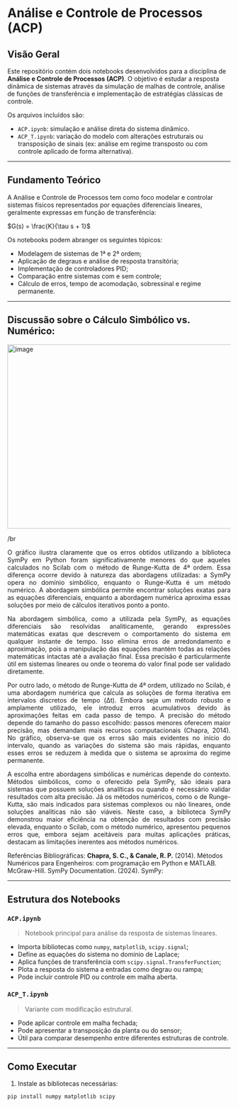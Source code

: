 # Análise e Controle de Processos (ACP)

##  Visão Geral

Este repositório contém dois notebooks desenvolvidos para a disciplina de **Análise e Controle de Processos (ACP)**. O objetivo é estudar a resposta dinâmica de sistemas através da simulação de malhas de controle, análise de funções de transferência e implementação de estratégias clássicas de controle.

Os arquivos incluídos são:

- `ACP.ipynb`: simulação e análise direta do sistema dinâmico.
- `ACP_T.ipynb`: variação do modelo com alterações estruturais ou transposição de sinais (ex: análise em regime transposto ou com controle aplicado de forma alternativa).

---

##  Fundamento Teórico

A Análise e Controle de Processos tem como foco modelar e controlar sistemas físicos representados por equações diferenciais lineares, geralmente expressas em função de transferência:

$G(s) = \frac{K}{\tau s + 1}$

Os notebooks podem abranger os seguintes tópicos:

- Modelagem de sistemas de 1ª e 2ª ordem;
- Aplicação de degraus e análise de resposta transitória;
- Implementação de controladores PID;
- Comparação entre sistemas com e sem controle;
- Cálculo de erros, tempo de acomodação, sobressinal e regime permanente.

---

## Discussão sobre o Cálculo Simbólico vs. Numérico:

<img width="1300" height="416" alt="image" src="https://github.com/user-attachments/assets/51ae2c85-b7ab-4a99-83f2-7a030707cff8" />

/br
<p align="justify">
O gráfico ilustra claramente que os erros obtidos utilizando a biblioteca SymPy em Python foram significativamente menores do que aqueles calculados no Scilab com o método de Runge-Kutta de 4ª ordem. Essa diferença ocorre devido à natureza das abordagens utilizadas: a SymPy opera no domínio simbólico, enquanto o Runge-Kutta é um método numérico. A abordagem simbólica permite encontrar soluções exatas para as equações diferenciais, enquanto a abordagem numérica aproxima essas soluções por meio de cálculos iterativos ponto a ponto.
</p>

<p align="justify">
Na abordagem simbólica, como a utilizada pela SymPy, as equações diferenciais são resolvidas analiticamente, gerando expressões matemáticas exatas que descrevem o comportamento do sistema em qualquer instante de tempo. Isso elimina erros de arredondamento e aproximação, pois a manipulação das equações mantém todas as relações matemáticas intactas até a avaliação final. Essa precisão é particularmente útil em sistemas lineares ou onde o teorema do valor final pode ser validado diretamente.
</p>

<p align="justify">
Por outro lado, o método de Runge-Kutta de 4ª ordem, utilizado no Scilab, é uma abordagem numérica que calcula as soluções de forma iterativa em intervalos discretos de tempo (Δt). Embora seja um método robusto e amplamente utilizado, ele introduz erros acumulativos devido às aproximações feitas em cada passo de tempo. A precisão do método depende do tamanho do passo escolhido: passos menores oferecem maior precisão, mas demandam mais recursos computacionais (Chapra, 2014). No gráfico, observa-se que os erros são mais evidentes no início do intervalo, quando as variações do sistema são mais rápidas, enquanto esses erros se reduzem à medida que o sistema se aproxima do regime permanente.
</p>

<p align="justify">
A escolha entre abordagens simbólicas e numéricas depende do contexto. Métodos simbólicos, como o oferecido pela SymPy, são ideais para sistemas que possuem soluções analíticas ou quando é necessário validar resultados com alta precisão. Já os métodos numéricos, como o de Runge-Kutta, são mais indicados para sistemas complexos ou não lineares, onde soluções analíticas não são viáveis. Neste caso, a biblioteca SymPy demonstrou maior eficiência na obtenção de resultados com precisão elevada, enquanto o Scilab, com o método numérico, apresentou pequenos erros que, embora sejam aceitáveis para muitas aplicações práticas, destacam as limitações inerentes aos métodos numéricos.
</p>


Referências Bibliográficas:
**Chapra, S. C., & Canale, R. P.** (2014). Métodos Numéricos para Engenheiros: com programação em Python e MATLAB. McGraw-Hill.
SymPy Documentation. (2024). SymPy:

---

##  Estrutura dos Notebooks

### `ACP.ipynb`

> Notebook principal para análise da resposta de sistemas lineares.

- Importa bibliotecas como `numpy`, `matplotlib`, `scipy.signal`;
- Define as equações do sistema no domínio de Laplace;
- Aplica funções de transferência com `scipy.signal.TransferFunction`;
- Plota a resposta do sistema a entradas como degrau ou rampa;
- Pode incluir controle PID ou controle em malha aberta.

### `ACP_T.ipynb`

> Variante com modificação estrutural.

- Pode aplicar controle em malha fechada;
- Pode apresentar a transposição da planta ou do sensor;
- Útil para comparar desempenho entre diferentes estruturas de controle.

---

##  Como Executar

1. Instale as bibliotecas necessárias:

```bash
pip install numpy matplotlib scipy

